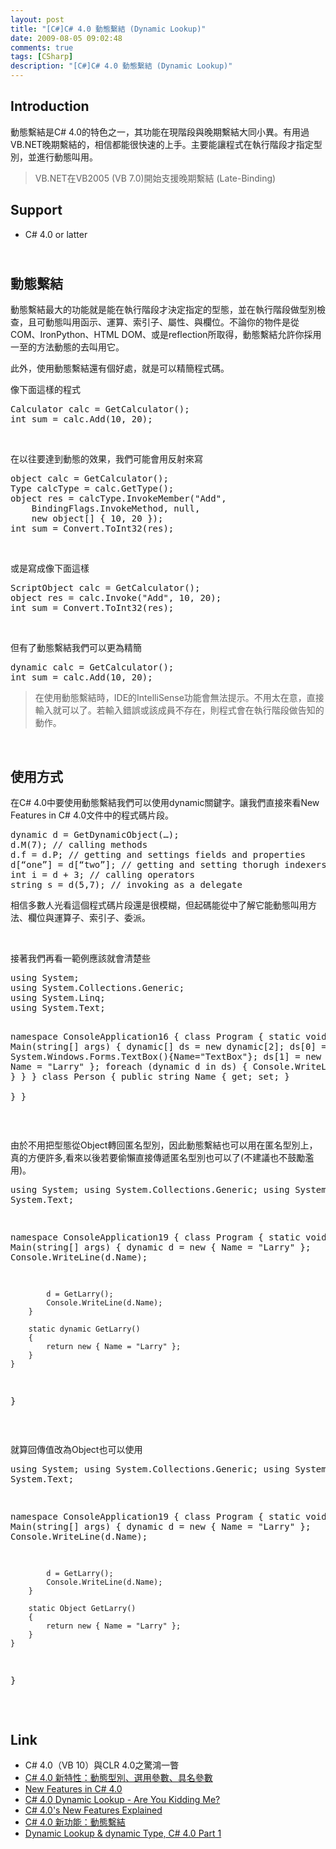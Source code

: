```yaml
---
layout: post
title: "[C#]C# 4.0 動態繫結 (Dynamic Lookup)"
date: 2009-08-05 09:02:48
comments: true
tags: [CSharp]
description: "[C#]C# 4.0 動態繫結 (Dynamic Lookup)"
---
```

<h2>Introduction</h2><p>動態繫結是C# 4.0的特色之一，其功能在現階段與晚期繫結大同小異。有用過VB.NET晚期繫結的，相信都能很快速的上手。主要能讓程式在執行階段才指定型別，並進行動態叫用。</p><blockquote><p>VB.NET在VB2005 (VB 7.0)開始支援晚期繫結 (Late-Binding)</p></blockquote><h2>Support</h2><ul><li>C# 4.0 or latter</li></ul><h2><br />動態繫結</h2><p>動態繫結最大的功能就是能在執行階段才決定指定的型態，並在執行階段做型別檢查，且可動態叫用函示、運算、索引子、屬性、與欄位。不論你的物件是從COM、IronPython、HTML DOM、或是reflection所取得，動態繫結允許你採用一至的方法動態的去叫用它。</p><p>此外，使用動態繫結還有個好處，就是可以精簡程式碼。</p><p>像下面這樣的程式</p><div style="padding-bottom: 0px; margin: 0px; padding-left: 0px; padding-right: 0px; display: inline; float: none; padding-top: 0px" id="scid:812469c5-0cb0-4c63-8c15-c81123a09de7:1fa11b0e-e24e-4171-95ec-673f0ee2cf20" class="wlWriterEditableSmartContent"><pre class="c#:nocontrols" name="code">
Calculator calc = GetCalculator();
int sum = calc.Add(10, 20);</pre></div><p> </p><p>在以往要達到動態的效果，我們可能會用反射來寫</p><div style="padding-bottom: 0px; margin: 0px; padding-left: 0px; padding-right: 0px; display: inline; float: none; padding-top: 0px" id="scid:812469c5-0cb0-4c63-8c15-c81123a09de7:9c99e371-4493-42ce-a73e-96274e7ea6ca" class="wlWriterEditableSmartContent"><pre class="c#:nocontrols" name="code">
object calc = GetCalculator();
Type calcType = calc.GetType();
object res = calcType.InvokeMember("Add",
    BindingFlags.InvokeMethod, null,
    new object[] { 10, 20 });
int sum = Convert.ToInt32(res);
</pre></div><p> </p><p>或是寫成像下面這樣</p><div style="padding-bottom: 0px; margin: 0px; padding-left: 0px; padding-right: 0px; display: inline; float: none; padding-top: 0px" id="scid:812469c5-0cb0-4c63-8c15-c81123a09de7:a7353500-42c1-4992-b388-515784729446" class="wlWriterEditableSmartContent"><pre class="c#:nocontrols" name="code">
ScriptObject calc = GetCalculator();
object res = calc.Invoke("Add", 10, 20);
int sum = Convert.ToInt32(res);</pre></div><p> </p><p>但有了動態繫結我們可以更為精簡</p><div style="padding-bottom: 0px; margin: 0px; padding-left: 0px; padding-right: 0px; display: inline; float: none; padding-top: 0px" id="scid:812469c5-0cb0-4c63-8c15-c81123a09de7:8e5754d8-eff3-4c23-b2ee-e8f6d33a13eb" class="wlWriterEditableSmartContent"><pre class="c#:nocontrols" name="code">
dynamic calc = GetCalculator();
int sum = calc.Add(10, 20);</pre></div><blockquote><p>在使用動態繫結時，IDE的IntelliSense功能會無法提示。不用太在意，直接輸入就可以了。若輸入錯誤或該成員不存在，則程式會在執行階段做告知的動作。</p></blockquote><p> </p><h2>使用方式</h2><p>在C# 4.0中要使用動態繫結我們可以使用dynamic關鍵字。讓我們直接來看New Features in C# 4.0文件中的程式碼片段。</p><div style="padding-bottom: 0px; margin: 0px; padding-left: 0px; padding-right: 0px; display: inline; float: none; padding-top: 0px" id="scid:812469c5-0cb0-4c63-8c15-c81123a09de7:668b27e7-6555-4578-8ba6-42603aa1f301" class="wlWriterEditableSmartContent"><pre class="c#:nocontrols" name="code">
dynamic d = GetDynamicObject(…);
d.M(7); // calling methods
d.f = d.P; // getting and settings fields and properties
d[“one”] = d[“two”]; // getting and setting thorugh indexers
int i = d + 3; // calling operators
string s = d(5,7); // invoking as a delegate
</pre></div><p>相信多數人光看這個程式碼片段還是很模糊，但起碼能從中了解它能動態叫用方法、欄位與運算子、索引子、委派。</p><p> </p><p>接著我們再看一範例應該就會清楚些</p><div style="padding-bottom: 0px; margin: 0px; padding-left: 0px; padding-right: 0px; display: inline; float: none; padding-top: 0px" id="scid:812469c5-0cb0-4c63-8c15-c81123a09de7:35e9805a-48f7-43f9-bf5a-67b628a27424" class="wlWriterEditableSmartContent"><pre class="c#:nocontrols" name="code">
using System;
using System.Collections.Generic;
using System.Linq;
using System.Text;

namespace ConsoleApplication16
{
    class Program
    {
        static void Main(string[] args)
        {
            dynamic[] ds = new dynamic[2];
            ds[0] = new System.Windows.Forms.TextBox(){Name="TextBox"};
            ds[1] = new Person() { Name = "Larry" };
            foreach (dynamic d in ds)
            {
                Console.WriteLine(d.Name);
            }
        }
    }
    class Person
    {
        public string Name { get; set; }        
    }
}
</pre></div><p> </p><p>由於不用把型態從Object轉回匿名型別，因此動態繫結也可以用在匿名型別上，真的方便許多,看來以後若要偷懶直接傳遞匿名型別也可以了(不建議也不鼓勵濫用)。</p><div style="padding-bottom: 0px; margin: 0px; padding-left: 0px; padding-right: 0px; display: inline; float: none; padding-top: 0px" id="scid:812469c5-0cb0-4c63-8c15-c81123a09de7:1bc4648b-78a8-4baa-8b41-afd4aaf97fe6" class="wlWriterEditableSmartContent"><pre class="c#:nocontrols" name="code">
using System;
using System.Collections.Generic;
using System.Linq;
using System.Text;

namespace ConsoleApplication19
{
    class Program
    {
        static void Main(string[] args)
        {
            dynamic d = new { Name = "Larry" };
            Console.WriteLine(d.Name);

            d = GetLarry();
            Console.WriteLine(d.Name);
        }

        static dynamic GetLarry()
        {
            return new { Name = "Larry" };
        }
    }
}
</pre></div><p> </p><p>就算回傳值改為Object也可以使用</p><div style="padding-bottom: 0px; margin: 0px; padding-left: 0px; padding-right: 0px; display: inline; float: none; padding-top: 0px" id="scid:812469c5-0cb0-4c63-8c15-c81123a09de7:e4e423f7-9c34-4c4e-a7c6-cc409aebe3c7" class="wlWriterEditableSmartContent"><pre class="c#:nocontrols" name="code">
using System;
using System.Collections.Generic;
using System.Linq;
using System.Text;

namespace ConsoleApplication19
{
    class Program
    {
        static void Main(string[] args)
        {
            dynamic d = new { Name = "Larry" };
            Console.WriteLine(d.Name);

            d = GetLarry();
            Console.WriteLine(d.Name);
        }

        static Object GetLarry()
        {
            return new { Name = "Larry" };
        }
    }
}
</pre></div><p> </p><h2>Link</h2><ul><li>C# 4.0（VB 10）與CLR 4.0之驚鴻一瞥</a></li><li><a target="_blank" href="http://blog.miniasp.com/post/2009/02/CSharp-40-New-Features-Dynamic-Lookup-and-Named-and-Optional-Arguments.aspx">C# 4.0 新特性：動態型別、選用參數、具名參數</a></li><li><a target="_blank" href="http://code.msdn.microsoft.com/csharpfuture/Release/ProjectReleases.aspx?ReleaseId=1686">New Features in C# 4.0</a></li><li><a target="_blank" href="http://www.dev102.com/2008/11/03/c-40-dynamic-lookup-are-you-kidding-me/">C# 4.0 Dynamic Lookup - Are You Kidding Me?</a></li><li><a target="_blank" href="http://www.codeproject.com/KB/cs/CSharp4Features.aspx?msg=3110596">C# 4.0's New Features Explained</a></li><li><a href="http://huan-lin.blogspot.com/2009/02/dynamic-binding-in-csharp-4.html">C# 4.0 新功能：動態繫結</a></li><li><a href="http://towardsnext.wordpress.com/2009/03/16/dynamic-lookup-dynamic-type-c-40-part-1/">Dynamic Lookup &amp; dynamic Type, C# 4.0 Part 1</li></ul>